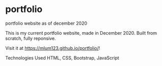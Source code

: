 # portfolio
portfolio website as of december 2020

This is my current portfolio website, made in December 2020. Built from scratch, fully reponsive.

Visit it at https://mlum123.github.io/portfolio/!

Technologies Used
HTML, CSS, Bootstrap, JavaScript
